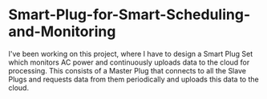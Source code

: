 # Smart-Plug-for-Smart-Scheduling-and-Monitoring

I've been working on this project, where I have to design a Smart Plug Set which monitors AC power and continuously uploads data to the cloud for processing. This consists of a Master Plug that connects to all the Slave Plugs and requests data from them periodically and uploads this data to the cloud.

